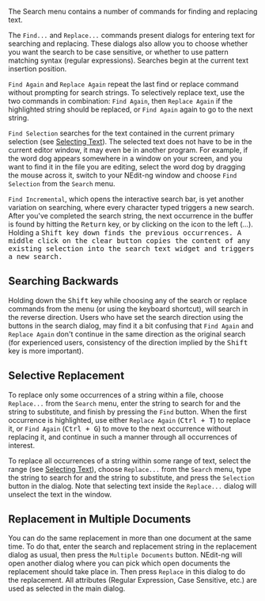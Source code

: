 
The Search menu contains a number of commands for finding and replacing
text.

The `Find...` and `Replace...` commands present dialogs for entering text
for searching and replacing. These dialogs also allow you to choose
whether you want the search to be case sensitive, or whether to use
pattern matching syntax (regular expressions). Searches begin at the
current text insertion position.

`Find Again` and `Replace Again` repeat the last find or replace command
without prompting for search strings. To selectively replace text, use
the two commands in combination: `Find Again`, then `Replace Again` if the
highlighted string should be replaced, or `Find Again` again to go to the
next string.

`Find Selection` searches for the text contained in the current primary
selection (see [Selecting Text](02.md)). The selected text does not have to
be in the current editor window, it may even be in another program. For
example, if the word dog appears somewhere in a window on your screen,
and you want to find it in the file you are editing, select the word dog
by dragging the mouse across it, switch to your NEdit-ng window and
choose `Find Selection` from the `Search` menu.

`Find Incremental`, which opens the interactive search bar, is yet another
variation on searching, where every character typed triggers a new
search. After you've completed the search string, the next occurrence in
the buffer is found by hitting the <kbd>Return</kbd> key, or by clicking on the
icon to the left (...). Holding a <kbd>Shift<kbd> key down finds the
previous occurrences. A middle click on the clear button copies the
content of any existing selection into the search text widget and
triggers a new search.

## Searching Backwards

Holding down the <kbd>Shift</kbd> key while choosing any of the search or replace
commands from the menu (or using the keyboard shortcut), will search in
the reverse direction. Users who have set the search direction using the
buttons in the search dialog, may find it a bit confusing that `Find Again` 
and `Replace Again` don't continue in the same direction as the
original search (for experienced users, consistency of the direction
implied by the <kbd>Shift</kbd> key is more important).

## Selective Replacement

To replace only some occurrences of a string within a file, choose
`Replace...` from the `Search` menu, enter the string to search for and the
string to substitute, and finish by pressing the `Find` button. When the
first occurrence is highlighted, use either `Replace Again` (<kbd>Ctrl + T</kbd>) to
replace it, or `Find Again` (<kbd>Ctrl + G</kbd>) to move to the next occurrence
without replacing it, and continue in such a manner through all
occurrences of interest.

To replace all occurrences of a string within some range of text, select
the range (see [Selecting Text](02.md)), choose `Replace...` from the `Search`
menu, type the string to search for and the string to substitute, and
press the `Selection` button in the dialog. Note that selecting text
inside the `Replace...` dialog will unselect the text in the window.

## Replacement in Multiple Documents

You can do the same replacement in more than one document at the same
time. To do that, enter the search and replacement string in the
replacement dialog as usual, then press the `Multiple Documents` button.
NEdit-ng will open another dialog where you can pick which open
documents the replacement should take place in. Then press `Replace` in
this dialog to do the replacement. All attributes (Regular Expression,
Case Sensitive, etc.) are used as selected in the main dialog.
